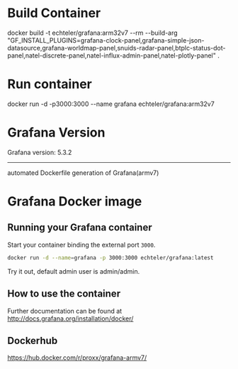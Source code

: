 
# Build Container

docker build -t echteler/grafana:arm32v7 --rm --build-arg "GF_INSTALL_PLUGINS=grafana-clock-panel,grafana-simple-json-datasource,grafana-worldmap-panel,snuids-radar-panel,btplc-status-dot-panel,natel-discrete-panel,natel-influx-admin-panel,natel-plotly-panel" .  

# Run container

docker run -d -p3000:3000 --name grafana echteler/grafana:arm32v7

# Grafana Version

Grafana version: 5.3.2

___________

automated Dockerfile generation of Grafana(armv7)

# Grafana Docker image

## Running your Grafana container

Start your container binding the external port `3000`.

```bash
docker run -d --name=grafana -p 3000:3000 echteler/grafana:latest
```

Try it out, default admin user is admin/admin.

## How to use the container

Further documentation can be found at <http://docs.grafana.org/installation/docker/>

## Dockerhub

<https://hub.docker.com/r/proxx/grafana-armv7/>
